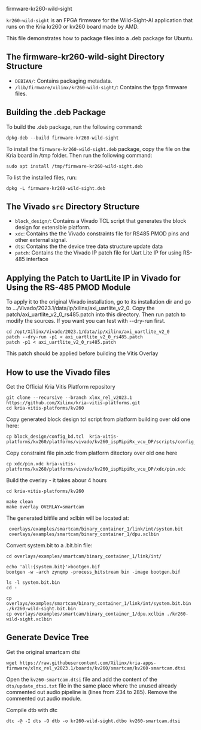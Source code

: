  firmware-kr260-wild-sight

`kr260-wild-sight` is an FPGA firmware for the Wild-Sight-AI application that runs on the Kria kr260 or kv260 board made by AMD. 

This file demonstrates how to package files into a .deb package for Ubuntu.

## The firmware-kr260-wild-sight Directory Structure

- `DEBIAN/`: Contains packaging metadata.
- `/lib/firmware/xilinx/kr260-wild-sight/`: Contains the fpga firmware files.

## Building the .deb Package

To build the .deb package, run the following command:

`dpkg-deb --build firmware-kr260-wild-sight`

To install the `firmware-kr260-wild-sight.deb` package, copy the file on 
the Kria board in /tmp folder. Then run the following command:

`sudo apt install /tmp/firmware-kr260-wild-sight.deb`

To list the installed files, run:

`dpkg -L firmware-kr260-wild-sight.deb`


## The Vivado `src` Directory Structure

- `block_design/`: Contains a Vivado TCL script that generates the block design for extensible platform.
- `xdc`: Contains the the Vivado constraints file for RS485 PMOD pins and other external signal.
- `dts`: Contains the the device tree data structure update data
- `patch`: Contains the the Vivado IP patch file for Uart Lite IP for using RS-485 interface

## Applying the Patch to UartLite IP in Vivado for Using the RS-485 PMOD Module 

To apply it to the original Vivado installation, go to its installation dir and go to .../Vivado/2023.1/data/ip/xilinx/axi_uartlite_v2_0. Copy the patch/axi_uartlite_v2_0_rs485.patch into this directory.  Then run patch to modify the sources. If you want you can test with --dry-run first.

```
cd /opt/Xilinx/Vivado/2023.1/data/ip/xilinx/axi_uartlite_v2_0
patch --dry-run -p1 < axi_uartlite_v2_0_rs485.patch
patch -p1 < axi_uartlite_v2_0_rs485.patch
```

This patch should be applied before building the Vitis Overlay

## How to use the Vivado files

Get the Official Kria Vitis Platform repository

```
git clone --recursive --branch xlnx_rel_v2023.1 https://github.com/Xilinx/kria-vitis-platforms.git
cd kria-vitis-platforms/kv260
```

Copy generated block design tcl script from platform building over old one here:

```
cp block_design/config_bd.tcl  kria-vitis-platforms/kv260/platforms/vivado/kv260_ispMipiRx_vcu_DP/scripts/config_bd.tcl
```

Copy constraint file pin.xdc from platform ditectory over old one here

`cp xdc/pin.xdc kria-vitis-platforms/kv260/platforms/vivado/kv260_ispMipiRx_vcu_DP/xdc/pin.xdc`

Build the overlay - it takes abour 4 hours

```
cd kria-vitis-platforms/kv260

make clean
make overlay OVERLAY=smartcam
```

The generated bitfile and xclbin will be located at:

```
 overlays/examples/smartcam/binary_container_1/link/int/system.bit
 overlays/examples/smartcam/binary_container_1/dpu.xclbin
```

Convert system.bit to a .bit.bin file:

```
cd overlays/examples/smartcam/binary_container_1/link/int/

echo 'all:{system.bit}'>bootgen.bif
bootgen -w -arch zynqmp -process_bitstream bin -image bootgen.bif

ls -l system.bit.bin
cd -

cp overlays/examples/smartcam/binary_container_1/link/int/system.bit.bin ./kr260-wild-sight.bit.bin
cp overlays/examples/smartcam/binary_container_1/dpu.xclbin ./kr260-wild-sight.xclbin
```

## Generate Device Tree

Get the original smartcam dtsi

`wget https://raw.githubusercontent.com/Xilinx/kria-apps-firmware/xlnx_rel_v2023.1/boards/kv260/smartcam/kv260-smartcam.dtsi`

Open the `kv260-smartcam.dtsi` file and add the content of the `dts/update_dtsi.txt` file in the same place where the unused already commented out audio pipeline is (lines from 234 to 285). Remove the commented out audio module.

Compile dtb with dtc

`dtc -@ -I dts -O dtb -o kr260-wild-sight.dtbo kv260-smartcam.dtsi`

